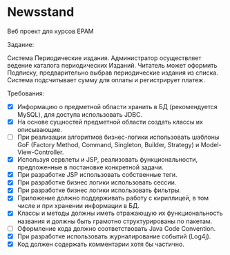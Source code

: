 # Newsstand

Веб проект для курсов EPAM

Задание:

Система Периодические издания. Администратор осуществляет ведение каталога периодических Изданий. Читатель может оформить Подписку, 
предварительно выбрав периодические издания из списка. Система подсчитывает сумму для оплаты и регистрирует платеж.

Требования:
- [X] Информацию о предметной области хранить в БД (рекомендуется MySQL), для доступа использовать JDBC.
- [X] На основе сущностей предметной области создать классы их описывающие.
- [ ] При реализации алгоритмов бизнес-логики использовать шаблоны GoF (Factory Method, Command, Singleton, Builder, Strategy) и Model-View-Controller.
- [X] Используя сервлеты и JSP, реализовать функциональности, предложенные в постановке конкретной задачи.
- [X] При разработке JSP использовать собственные теги.
- [X] При разработке бизнес логики использовать сессии.
- [X] При разработке бизнес логики использовать фильтры.
- [X] Приложение должно поддерживать работу с кириллицей, в том числе и при хранении информации в БД.
- [X] Классы и методы должны иметь отражающую их функциональность названия и должны быть грамотно структурированы по пакетам.
- [ ] Оформление кода должно соответствовать Java Code Convention.
- [X] При разработке использовать журналирование событий (Log4j).
- [X] Код должен содержать комментарии хотя бы частично.

